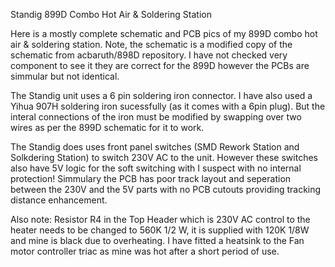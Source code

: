 Standig 899D Combo Hot Air & Soldering Station

Here is a mostly complete schematic and PCB pics of my 899D combo hot air & soldering station. 
Note, the schematic is a modified copy of the schematic from acbaruth/898D repository.  I have
not checked very component to see it they are correct for the 899D however the PCBs are 
simmular but not identical.

The Standig unit uses a 6 pin soldering iron connector. I have also used a Yihua 907H soldering
iron sucessfully (as it comes with a 6pin plug).  But the interal connections of the iron must
be modified by swapping over two wires as per the 899D schematic for it to work.  

The Standig does uses front panel switches (SMD Rework Station and Solkdering Station) to
switch 230V AC to the unit.  However these switches also have 5V logic for the soft switching
with I suspect with no internal protection! Simmulary the PCB has poor track layout and 
seperation between the 230V and the 5V parts with no PCB cutouts providing tracking distance 
enhancement.  

Also note:  Resistor R4 in the Top Header which is 230V AC control to the heater needs to be
changed to 560K 1/2 W, it is supplied with 120K 1/8W and mine is black due to overheating.  I
have fitted a heatsink to the Fan motor controller triac as mine was hot after a short period
of use.  
